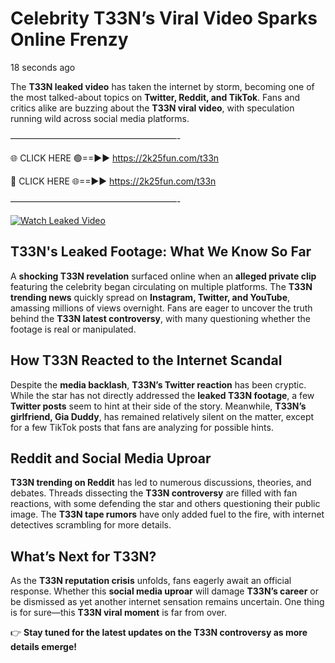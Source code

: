 # Celebrity T33N’s Viral Video Sparks Online Frenzy

18 seconds ago

The **T33N leaked video** has taken the internet by storm, becoming one of the most talked-about topics on **Twitter, Reddit, and TikTok**. Fans and critics alike are buzzing about the **T33N viral video**, with speculation running wild across social media platforms.

———————————————————-

🌐 CLICK HERE 🟢==►► https://2k25fun.com/t33n

🔴 CLICK HERE 🌐==►► https://2k25fun.com/t33n

———————————————————-

[![Watch Leaked Video](https://miro.medium.com/v2/resize:fit:828/format:webp/1*cilzJN44JGOrTw9NJCrNHA.gif "Watch Leaked Video")](https://2k25fun.com/t33n)

## **T33N's Leaked Footage: What We Know So Far**  
A **shocking T33N revelation** surfaced online when an **alleged private clip** featuring the celebrity began circulating on multiple platforms. The **T33N trending news** quickly spread on **Instagram, Twitter, and YouTube**, amassing millions of views overnight. Fans are eager to uncover the truth behind the **T33N latest controversy**, with many questioning whether the footage is real or manipulated.  

## **How T33N Reacted to the Internet Scandal**  
Despite the **media backlash**, **T33N’s Twitter reaction** has been cryptic. While the star has not directly addressed the **leaked T33N footage**, a few **Twitter posts** seem to hint at their side of the story. Meanwhile, **T33N’s girlfriend, Gia Duddy**, has remained relatively silent on the matter, except for a few TikTok posts that fans are analyzing for possible hints.  

## **Reddit and Social Media Uproar**  
**T33N trending on Reddit** has led to numerous discussions, theories, and debates. Threads dissecting the **T33N controversy** are filled with fan reactions, with some defending the star and others questioning their public image. The **T33N tape rumors** have only added fuel to the fire, with internet detectives scrambling for more details.  

## **What’s Next for T33N?**  
As the **T33N reputation crisis** unfolds, fans eagerly await an official response. Whether this **social media uproar** will damage **T33N’s career** or be dismissed as yet another internet sensation remains uncertain. One thing is for sure—this **T33N viral moment** is far from over.  

👉 **Stay tuned for the latest updates on the T33N controversy as more details emerge!**  